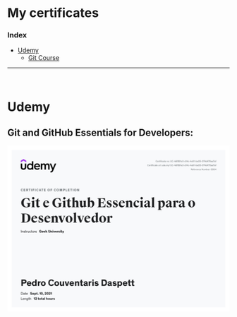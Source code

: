 # My certificates

### Index
- [Udemy](#udemy)
  - [Git Course](#html-udemy)

---
<br>

# Udemy

## Git and GitHub Essentials for Developers: <a id="html-udemy"></a>
![](images/Git-course-certificate.jpg)